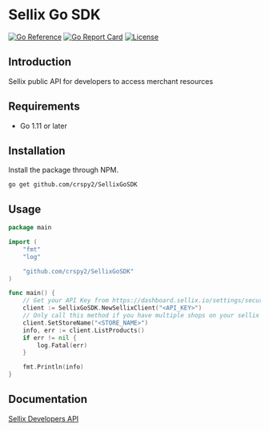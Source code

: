 # Sellix Go SDK

[![Go Reference](https://pkg.go.dev/badge/github.com/crspy2/SellixGoSDK)](https://pkg.go.dev/github.com/crspy2/SellixGoSDK)
[![Go Report Card](https://goreportcard.com/badge/github.com/crspy2/SellixGoSDK)](https://goreportcard.com/report/github.com/crspy2/SellixGoSDK)
[![License](https://img.shields.io/github/license/crspy2/SellixGoSDK)](https://img.shields.io/github/license/crspy2/SellixGoSDK)


## Introduction

Sellix public API for developers to access merchant resources

## Requirements

- Go 1.11 or later

## Installation

Install the package through NPM.

```
go get github.com/crspy2/SellixGoSDK
```

## Usage

```go
package main

import (
	"fmt"
	"log"

	"github.com/crspy2/SellixGoSDK"
)

func main() {
	// Get your API Key from https://dashboard.sellix.io/settings/security
	client := SellixGoSDK.NewSellixClient("<API_KEY>")
	// Only call this method if you have multiple shops on your sellix account
	client.SetStoreName("<STORE_NAME>")
	info, err := client.ListProducts()
	if err != nil {
		log.Fatal(err)
	}

	fmt.Println(info)
}
```

## Documentation

[Sellix Developers API](https://developers.sellix.io)
